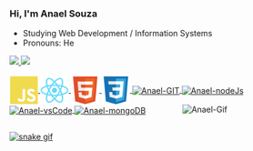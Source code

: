 ### Hi, I'm Anael Souza

-  Studying Web Development / Information Systems
-  Pronouns: He

<div>
  <a href="https://github.com/anaelsouza">
  <img height="180em" src="https://github-readme-stats.vercel.app/api?username=anaelsouza&show_icons=true&theme=tokyonight&include_all_commits=true&count_private=true"/>
  <img height="180em" src="https://github-readme-stats.vercel.app/api/top-langs/?username=anaelsouza&layout=compact&langs_counts=16&theme=tokyonight"/>
</div>

<div style="display: inline_block"><br>
  <img align="center" alt="Anael-Js" height="50" width="50" src="https://raw.githubusercontent.com/devicons/devicon/master/icons/javascript/javascript-plain.svg">
  <img align="center" alt="Anael-React" height="50" width="50" src="https://raw.githubusercontent.com/devicons/devicon/master/icons/react/react-original.svg">
  <img align="center" alt="Anael-HTML" height="50" width="50" src="https://raw.githubusercontent.com/devicons/devicon/master/icons/html5/html5-original.svg">
  <img align="center" alt="Anael-CSS" height="50" width="50" src="https://raw.githubusercontent.com/devicons/devicon/master/icons/css3/css3-original.svg">
  <img align="center" alt="Anael-GIT" height="50" width="50" src="https://cdn.jsdelivr.net/gh/devicons/devicon/icons/git/git-plain.svg" />
  <img align="center" alt="Anael-nodeJs" height="50" width="50" src="https://cdn.jsdelivr.net/gh/devicons/devicon/icons/nodejs/nodejs-original.svg" />
  <img align="center" alt="Anael-vsCode" height="50" width="50" src="https://cdn.jsdelivr.net/gh/devicons/devicon/icons/vscode/vscode-original-wordmark.svg" />
  <img align="center" alt="Anael-mongoDB" height="50" width="50" src="https://cdn.jsdelivr.net/gh/devicons/devicon/icons/mongodb/mongodb-original-wordmark.svg" />
  <img align="right" alt="Anael-Gif" height="200" width="200" src="https://cdn.picrew.me/shareImg/org/202307/338224_AQddekse.png">
</div>

##

![snake gif](https://github.com/anaelsouza/anaelsouza/blob/output/github-contribution-grid-snake.gif)
